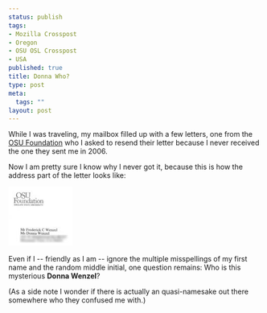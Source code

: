 ```yaml
--- 
status: publish
tags: 
- Mozilla Crosspost
- Oregon
- OSU OSL Crosspost
- USA
published: true
title: Donna Who?
type: post
meta: 
  tags: ""
layout: post
---
```

While I was traveling, my mailbox filled up with a few letters, one from the <a href="http://osufoundation.org/">OSU Foundation</a> who I asked to resend their letter because I never received the one they sent me in 2006.

Now I am pretty sure I know why I never got it, because this is how the address part of the letter looks like:

<a href='/media/wp/2007/02/frederick-and-donna.jpg' title='Frederick and Donna'><img src='/media/wp/2007/02/frederick-and-donna.thumbnail.jpg' alt='Frederick and Donna' /></a>

Even if I -- friendly as I am -- ignore the multiple misspellings of my first name and the random middle initial, one question remains: Who is this mysterious <strong>Donna Wenzel</strong>?

(As a side note I wonder if there is actually an quasi-namesake out there somewhere who they confused me with.)
